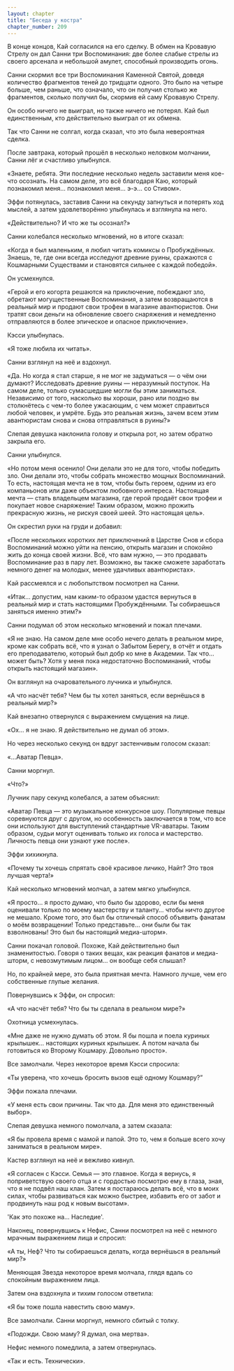 ```yaml
---
layout: chapter
title: "Беседа у костра"
chapter_number: 209
---
```


В конце концов, Кай согласился на его сделку. В обмен на Кровавую Стрелу он дал Санни три Воспоминания: две более слабые стрелы из своего арсенала и небольшой амулет, способный производить огонь.

Санни скормил все три Воспоминания Каменной Святой, доведя количество фрагментов теней до тридцати одного. Это было на четыре больше, чем раньше, что означало, что он получил столько же фрагментов, сколько получил бы, скормив ей саму Кровавую Стрелу.

Он особо ничего не выиграл, но также ничего не потерял. Кай был единственным, кто действительно выиграл от их обмена.

Так что Санни не солгал, когда сказал, что это была невероятная сделка.

После завтрака, который прошёл в несколько неловком молчании, Санни лёг и счастливо улыбнулся.

«Знаете, ребята. Эти последние несколько недель заставили меня кое-что осознать. На самом деле, это всё благодаря Каю, который познакомил меня... познакомил меня... э-э... со Стивом».

Эффи потянулась, заставив Санни на секунду запнуться и потерять ход мыслей, а затем удовлетворённо улыбнулась и взглянула на него.

«Действительно? И что же ты осознал?»

Санни колебался несколько мгновений, но в итоге сказал:

«Когда я был маленьким, я любил читать комиксы о Пробуждённых. Знаешь, те, где они всегда исследуют древние руины, сражаются с Кошмарными Существами и становятся сильнее с каждой победой».

Он усмехнулся.

«Герой и его когорта решаются на приключение, побеждают зло, обретают могущественные Воспоминания, а затем возвращаются в реальный мир и продают свои трофеи в магазине авантюристов. Они тратят свои деньги на обновление своего снаряжения и немедленно отправляются в более эпическое и опасное приключение».

Кэсси улыбнулась.

«Я тоже любила их читать».

Санни взглянул на неё и вздохнул.

«Да. Но когда я стал старше, я не мог не задуматься — о чём они думают? Исследовать древние руины — неразумный поступок. На самом деле, только сумасшедшие могли бы этим заниматься. Независимо от того, насколько вы хороши, рано или поздно вы столкнётесь с чем-то более ужасающим, с чем может справиться любой человек, и умрёте. Будь это реальная жизнь, зачем всем этим авантюристам снова и снова отправляться в руины?»

Слепая девушка наклонила голову и открыла рот, но затем обратно закрыла его.

Санни улыбнулся.

«Но потом меня осенило! Они делали это не для того, чтобы победить зло. Они делали это, чтобы собрать множество мощных Воспоминаний. То есть, настоящая мечта не в том, чтобы быть героем, одним из его компаньонов или даже объектом любовного интереса. Настоящая мечта — стать владельцем магазина, где герой продаёт свои трофеи и покупает новое снаряжение! Таким образом, можно прожить прекрасную жизнь, не рискуя своей шеей. Это настоящая цель».

Он скрестил руки на груди и добавил:

«После нескольких коротких лет приключений в Царстве Снов и сбора Воспоминаний можно уйти на пенсию, открыть магазин и спокойно жить до конца своей жизни. Всё, что вам нужно, — это продавать Воспоминание раз в пару лет. Возможно, вы также сможете заработать немного денег на молодых, менее удачливых авантюристах».

Кай рассмеялся и с любопытством посмотрел на Санни.

«Итак... допустим, нам каким-то образом удастся вернуться в реальный мир и стать настоящими Пробуждёнными. Ты собираешься заняться именно этим?»

Санни подумал об этом несколько мгновений и пожал плечами.

«Я не знаю. На самом деле мне особо нечего делать в реальном мире, кроме как собрать всё, что я узнал о Забытом Берегу, в отчёт и отдать его преподавателю, который был добр ко мне в Академии. Так что... может быть? Хотя у меня пока недостаточно Воспоминаний, чтобы открыть настоящий магазин».

Он взглянул на очаровательного лучника и улыбнулся.

«А что насчёт тебя? Чем бы ты хотел заняться, если вернёшься в реальный мир?»

Кай внезапно отвернулся с выражением смущения на лице.

«Ох... я не знаю. Я действительно не думал об этом».

Но через несколько секунд он вдруг застенчивым голосом сказал:

«...Аватар Певца».

Санни моргнул.

«Что?»

Лучник пару секунд колебался, а затем объяснил:

«Аватар Певца — это музыкальное конкурсное шоу. Популярные певцы соревнуются друг с другом, но особенность заключается в том, что все они используют для выступлений стандартные VR-аватары. Таким образом, судьи могут оценивать только их голоса и мастерство. Личность певца они узнают уже после».

Эффи хихикнула.

«Почему ты хочешь спрятать своё красивое личико, Найт? Это твоя лучшая черта!»

Кай несколько мгновений молчал, а затем мягко улыбнулся.

«Я просто… я просто думаю, что было бы здорово, если бы меня оценивали только по моему мастерству и таланту… чтобы ничто другое не мешало. Кроме того, это был бы отличный способ объявить фанатам о моём возвращении! Только представьте… они были бы так взволнованы! Это был бы настоящий медиа-шторм».

Санни покачал головой. Похоже, Кай действительно был знаменитостью. Говоря о таких вещах, как реакция фанатов и медиа-шторм, с невозмутимым лицом... он вообще себя слышал?

Но, по крайней мере, это была приятная мечта. Намного лучше, чем его собственные глупые желания.

Повернувшись к Эффи, он спросил:

«А что насчёт тебя? Что бы ты сделала в реальном мире?»

Охотница усмехнулась.

«Мне даже не нужно думать об этом. Я бы пошла и поела куриных крылышек… настоящих куриных крылышек. А потом начала бы готовиться ко Второму Кошмару. Довольно просто».

Все замолчали. Через некоторое время Кэсси спросила:

«Ты уверена, что хочешь бросить вызов ещё одному Кошмару?”

Эффи пожала плечами.

«У меня есть свои причины. Так что да. Для меня это единственный выбор».

Слепая девушка немного помолчала, а затем сказала:

«Я бы провела время с мамой и папой. Это то, чем я больше всего хочу заниматься в реальном мире».

Кастер взглянул на неё и вежливо кивнул.

«Я согласен с Кэсси. Семья — это главное. Когда я вернусь, я поприветствую своего отца и с гордостью посмотрю ему в глаза, зная, что я не подвёл наш клан. Затем я постараюсь делать всё, что в моих силах, чтобы развиваться как можно быстрее, избавить его от забот и продвинуть наш род к новым высотам».

'Как это похоже на... Наследие'.

Наконец, повернувшись к Нефис, Санни посмотрел на неё с немного мрачным выражением лица и спросил:

«А ты, Неф? Что ты собираешься делать, когда вернёшься в реальный мир?»

Меняющая Звезда некоторое время молчала, глядя вдаль со спокойным выражением лица.

Затем она вздохнула и тихим голосом ответила:

«Я бы тоже пошла навестить свою маму».

Все замолчали. Санни моргнул, немного сбитый с толку.

«Подожди. Свою маму? Я думал, она мертва».

Нефис немного помедлила, а затем отвернулась.

«Так и есть. Технически».